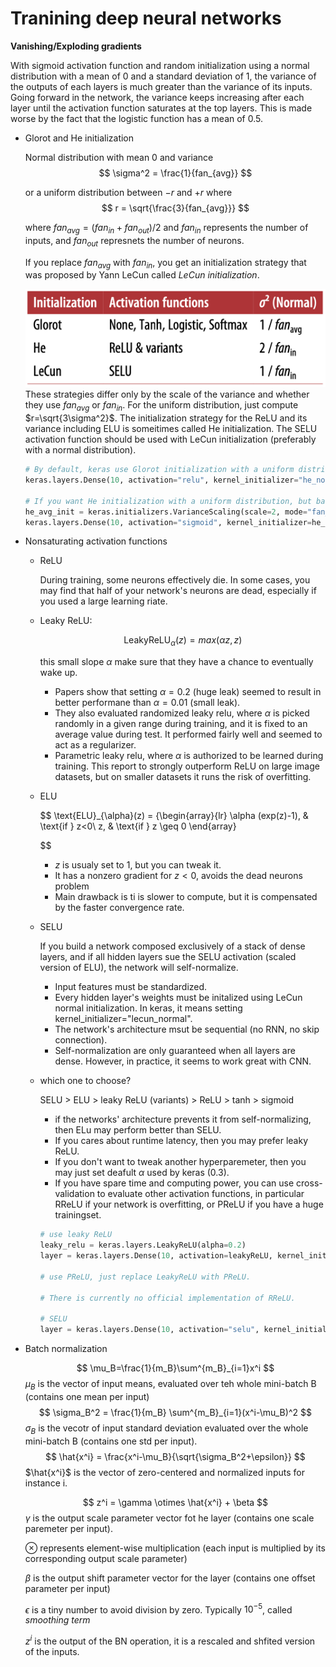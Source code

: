 # Tranining deep neural networks

**Vanishing/Exploding gradients**

With sigmoid activation function and random initialization using a normal distribution with a mean of 0 and a standard deviation of 1, the variance of the outputs of each layers is much greater than the variance of its inputs. Going forward in the network, the variance keeps increasing after each layer until the activation function saturates at the top layers. This is made worse by the fact that the logistic function has a mean of 0.5. 

* Glorot and He initialization

  Normal distribution with mean 0 and variance
  $$
   \sigma^2 = \frac{1}{fan_{avg}}
  $$

  or a uniform distribution between $-r$ and $+r$ where
  $$
  r = \sqrt{\frac{3}{fan_{avg}}}
  $$

  where $fan_{avg} = (fan_{in}+fan_{out})/2$ and $fan_{in}$ represents the number of inputs, and $fan_{out}$ represnets the number of neurons.

  If you replace $fan_{avg}$ with $fan_{in}$, you get an initialization strategy that was proposed by Yann LeCun called *LeCun initialization*.


  ![Image info](../pictures/initialization.png)
  These strategies differ only by the scale of the variance and whether they use $fan_{avg}$ or $fan_{in}$. For the uniform distribution, just compute $r=\sqrt{3\sigma^2}$. The initialization strategy for the ReLU and its variance including ELU is someitimes called He initialization. The SELU activation function should be used with LeCun initialization (preferably with a normal distribution).

  ```python
  # By default, keras use Glorot initialization with a uniform distribution, you can change this to he initialization by setting kernel_initializer="he_uniform" or kernel_initializer="he_normal" liike below
  keras.layers.Dense(10, activation="relu", kernel_initializer="he_normal")

  # If you want He initialization with a uniform distribution, but based on fan_vag rather than fan_in, then you can use the VarianceScaling initializer:
  he_avg_init = keras.initializers.VarianceScaling(scale=2, mode="fan_avg", distribution="uniform")
  keras.layers.Dense(10, activation="sigmoid", kernel_initializer=he_avg_init)
  ```

* Nonsaturating activation functions

  * ReLU 
    
    During training, some neurons effectively die. In some cases, you may find that half of your network's neurons are dead, especially if you used a large learning riate. 

  * Leaky ReLU:
    
    $$
    \text{LeakyReLU}_{\alpha}(z) = max(\alpha z, z)
    $$

    this small slope $\alpha$ make sure that they have a chance to eventually wake up. 
    * Papers show that setting $\alpha=0.2$ (huge leak) seemed to result in better performane than $\alpha=0.01$ (small leak). 
    * They also evaluated randomized leaky relu, where $\alpha$ is picked randomly in a given range during training, and it is fixed to an average value during test. It performed fairly well and seemed to act as a regularizer. 
    * Parametric leaky relu, where $\alpha$ is authorized to be learned during training. This report to strongly outperform ReLU on large image datasets, but on smaller datasets it runs the risk of overfitting. 
  
  * ELU
    
    $$
    \text{ELU}_{\alpha}(z) = \{\begin{array}{lr}
        \alpha (exp(z)-1), & \text{if } z<0\\
        z, & \text{if } z \geq 0 
        \end{array}

    $$

    * $z$ is usualy set to 1, but you can tweak it. 
    * It has a nonzero gradient for $z<0$, avoids the dead neurons problem
    * Main drawback is ti is slower to compute, but it is compensated by the faster convergence rate. 

  * SELU
    
    If you build a network composed exclusively of a stack of dense layers, and if all hidden layers sue the SELU activation (scaled version of ELU), the network will self-normalize. 

    * Input features must be standardized.
    * Every hidden layer's weights must be initalized using LeCun normal initialization. In keras, it means setting kernel_initializer="lecun_normal".
    * The network's architecture msut be sequential (no RNN, no skip connection).
    * Self-normalization are only guaranteed when all layers are dense. However, in practice, it seems to work great with CNN.

  * which one to choose?

    SELU > ELU > leaky ReLU (variants) > ReLU > tanh > sigmoid

    * if the networks' architecture prevents it from self-normalizing, then ELu may perform better than SELU. 
    * If you cares about runtime latency, then you may prefer leaky ReLU. 
    * If you don't want to tweak another hyperparemeter, then you may just set deafult $\alpha$ used by keras (0.3). 
    * If you have spare time and computing power, you can use cross-validation to evaluate other activation functions, in particular RReLU if your network is overfitting, or PReLU if you have a huge trainingset. 

    ```python
    # use leaky ReLU
    leaky_relu = keras.layers.LeakyReLU(alpha=0.2)
    layer = keras.layers.Dense(10, activation=leakyReLU, kernel_initializer="he_normal")

    # use PReLU, just replace LeakyReLU with PReLU. 

    # There is currently no official implementation of RReLU. 

    # SELU
    layer = keras.layers.Dense(10, activation="selu", kernel_initializer="lecun_normal")
    ```

* Batch normalization

  $$
  \mu_B=\frac{1}{m_B}\sum^{m_B}_{i=1}x^i 
  $$
    $\mu_B$ is the vector of input means, evaluated over teh whole mini-batch B (contains one mean per input)
  $$
  \sigma_B^2 = \frac{1}{m_B} \sum^{m_B}_{i=1}(x^i-\mu_B)^2
  $$
    $\sigma_B$ is the vecotr of input standard deviation evaluated over the whole mini-batch B (contains one std per input).
  $$
  \hat{x^i} = \frac{x^i-\mu_B}{\sqrt{\sigma_B^2+\epsilon}}
  $$
    $\hat{x^i}$ is the vector of zero-centered and normalized inputs for instance i.

  $$
  z^i = \gamma \otimes \hat{x^i} + \beta
  $$
    $\gamma$ is the output scale parameter vector fot he layer (contains one scale paremeter per input).

    $\otimes$ represents element-wise multiplication (each input is multiplied by its corresponding output scale parameter)
  
    $\beta$ is the output shift parameter vector for the layer (contains one offset parameter per input)

    $\epsilon$ is a tiny number to avoid division by zero. Typically $10^{-5}$, called *smoothing term*

    $z^i$ is the output of the BN operation, it is a rescaled and shfited version of the inputs. 

